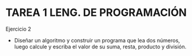 # TAREA 1 LENG. DE PROGRAMACIÓN
Ejercicio 2

*  Diseñar un algoritmo y construir un programa que lea dos números, luego calcule y escriba el valor de su suma, resta, producto y división.
